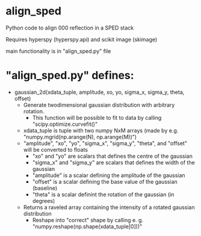 # align_sped
Python code to align 000 reflection in a SPED stack

Requires hyperspy (hyperspy.api) and scikit image (skimage)

main functionality is in "align_sped.py" file

<h1>"align_sped.py" defines:</h1>
<ul>
  <li>gaussian_2d(xdata_tuple, amplitude, xo, yo, sigma_x, sigma_y, theta, offset)
    <ul>
      <li>Generate twodimensional gaussian distribution with arbitrary rotation.
        <ul>
          <li>This function will be possible to fit to data by calling "scipy.optimize.curvefit()"</li>
        </ul>
      </li>
      <li>xdata_tuple is tuple with two numpy NxM arrays (made by e.g. "numpy.mgrid(np.arange(N), np.arange(M))")</li>
      <li>"amplitude", "xo", "yo", "sigma_x", "sigma_y", "theta", and "offset" will be converted to floats
        <ul>
          <li>"xo" and "yo" are scalars that defines the centre of the gaussian</li>
          <li>"sigma_x" and "sigma_y" are scalars that defines the width of the gaussian</li>
          <li>"amplitude" is a scalar defining the amplitude of the gaussian</li>
          <li>"offset" is a scalar defining the base value of the gaussian (baseline)</li>
          <li>"theta" is a scalar definint the rotation of the gaussian (in degrees)</li>
          </ul>
      </li>
      <li>Returns a raveled array containing the intensity of a rotated gaussian distribution
        <ul>
          <li>Reshape into "correct" shape by calling e. g. "numpy.reshape(np.shape(xdata_tuple[0]))"</li>
        </ul>
      </li>
    </ul>
  </li>    
</ul>

